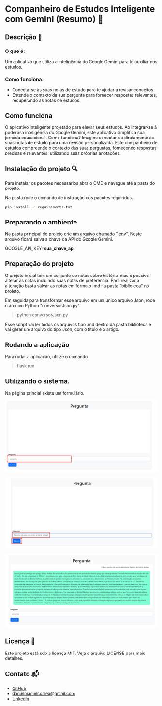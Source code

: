 # **Companheiro de Estudos Inteligente com Gemini (Resumo)** 🚀

## Descrição 📘

### O que é:

Um aplicativo que utiliza a inteligência do Google Gemini para te auxiliar nos estudos.

### Como funciona:

- Conecta-se às suas notas de estudo para te ajudar a revisar conceitos. 
- Entende o contexto da sua pergunta para fornecer respostas relevantes, recuperando as notas de estudos.

## Como funciona

O aplicativo inteligente projetado para elevar seus estudos. Ao integrar-se à poderosa inteligência do Google Gemini, este aplicativo simplifica sua jornada educacional.
Como funciona? Imagine conectar-se diretamente às suas notas de estudo para uma revisão personalizada. Este companheiro de estudos compreende o contexto das suas perguntas, fornecendo respostas precisas e relevantes, utilizando suas próprias anotações.

## Instalação do projeto 🔍

Para instalar os pacotes necessarios abra o CMD e navegue até a pasta do projeto.

Na pasta rode o comando de instalação dos pacotes requiridos.

```bash
pip install -r requirements.txt
```
## Preparando o ambiente

Na pasta principal do projeto crie um arquivo chamado ".env". Neste arquivo ficará salva a chave da API do Google Gemini.

GOOGLE_API_KEY=**sua_chave_api**

## Preparação do projeto

O projeto inicial tem um conjunto de notas sobre história, mas é possivel alterar as notas incluindo suas notas de preferência.
Para realizar a alteração basta salvar as notas em formato .md na pasta "biblioteca" no projeto.

Em seguida para transformar esse arquivo em um único arquivo Json, rode o arquivo Python "conversorJson.py".

> python conversorJson.py

Esse script vai ler todos os arquivos tipo .md dentro da pasta biblioteca e vai gerar um arquivo do tipo Json, com o título e o artigo.

## Rodando a aplicação

Para rodar a aplicação, utilize o comando.

> flask run

## Utilizando o sistema.

Na página princial existe um formulário.

![Primeira Etapa](https://github.com/dancorrea86/ProjetoGeminiAlura/blob/main/static/imagens/pesquisa1.jpg)

![Segunda Etapa](https://github.com/dancorrea86/ProjetoGeminiAlura/blob/main/static/imagens/pesquisa2.0.jpg)

![Terceira Etapa](https://github.com/dancorrea86/ProjetoGeminiAlura/blob/main/static/imagens/pesquisa3.jpg)

## Licença 📄

Este projeto está sob a licença MIT. Veja o arquivo LICENSE para mais detalhes.

## Contato 📬

- [GitHub](https://github.com/dancorrea86)
- danielmacielcorrea@gmail.com
- [Linkedin](https://www.linkedin.com/in/danielmacielcorrea/)

